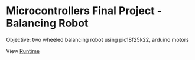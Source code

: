 # Microcontrollers Final Project - Balancing Robot
Objective: two wheeled balancing robot using pic18f25k22, arduino motors

View [Runtime](https://drive.google.com/file/d/1OLgBN6KKbfKIyBkr4gKXn2jbl_Ohxcl6/view?usp=sharing)

